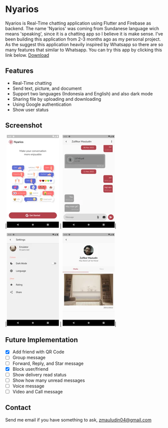 # Nyarios
Nyarios is Real-Time chatting application using Flutter and Firebase as backend. 
The name 'Nyarios' was coming from Sundanese language wich means 'speaking', since it is a chatting app so I believe it is make sense.
I've been building this application from 2-3 months ago as my personal project.
As the suggest this application heavily inspired by Whatsapp so there are so many features that similar to Whatsapp.
You can try this app by clicking this link below.
[Download](https://github.com/zuludin04/nyarios/blob/main/download/nyarios.apk)

## Features

- Real-Time chatting
- Send text, picture, and document
- Support two languages (Indonesia and English) and also dark mode
- Sharing file by uploading and downloading
- Using Google authentication
- Show user status

## Screenshot
|![file](https://raw.githubusercontent.com/zuludin04/nyarios/main/screenshot/nyarios_sc_1.webp) | ![file](https://raw.githubusercontent.com/zuludin04/nyarios/main/screenshot/nyarios_sc_3.webp)|

|![file](https://raw.githubusercontent.com/zuludin04/nyarios/main/screenshot/nyarios_sc_5.webp) | ![file](https://raw.githubusercontent.com/zuludin04/nyarios/main/screenshot/nyarios_sc_6.webp)|

## Future Implementation

- [x]  Add friend with QR Code
- [ ]  Group message
- [ ]  Forward, Reply, and Star message
- [x]  Block user/friend
- [ ]  Show delivery read status
- [ ]  Show how many unread messages
- [ ]  Voice message
- [ ]  Video and Call message

## Contact

Send me email if you have something to ask, zmauludin04@gmail.com

